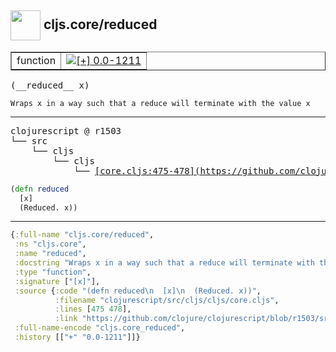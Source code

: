 ## <img width="48px" valign="middle" src="http://i.imgur.com/Hi20huC.png"> cljs.core/reduced

 <table border="1">
<tr>
<td>function</td>
<td><a href="https://github.com/cljsinfo/api-refs/tree/0.0-1211"><img valign="middle" alt="[+] 0.0-1211" src="https://img.shields.io/badge/+-0.0--1211-lightgrey.svg"></a> </td>
</tr>
</table>

 <samp>
(__reduced__ x)<br>
</samp>

```
Wraps x in a way such that a reduce will terminate with the value x
```

---

 <pre>
clojurescript @ r1503
└── src
    └── cljs
        └── cljs
            └── <ins>[core.cljs:475-478](https://github.com/clojure/clojurescript/blob/r1503/src/cljs/cljs/core.cljs#L475-L478)</ins>
</pre>

```clj
(defn reduced
  [x]
  (Reduced. x))
```


---

```clj
{:full-name "cljs.core/reduced",
 :ns "cljs.core",
 :name "reduced",
 :docstring "Wraps x in a way such that a reduce will terminate with the value x",
 :type "function",
 :signature ["[x]"],
 :source {:code "(defn reduced\n  [x]\n  (Reduced. x))",
          :filename "clojurescript/src/cljs/cljs/core.cljs",
          :lines [475 478],
          :link "https://github.com/clojure/clojurescript/blob/r1503/src/cljs/cljs/core.cljs#L475-L478"},
 :full-name-encode "cljs.core_reduced",
 :history [["+" "0.0-1211"]]}

```

